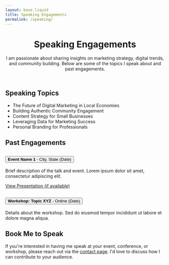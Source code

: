 ```yaml
---
layout: base.liquid
title: Speaking Engagements
permalink: /speaking/
---
```


<div class="container mt-5">
  <header class="mb-4">
    <h1 class="display-4">Speaking Engagements</h1>
    <p class="lead">I am passionate about sharing insights on marketing strategy, digital trends, and community building. Below are some of the topics I speak about and past engagements.</p>
  </header>

  <section id="topics" class="mb-5">
    <h2 class="mb-3">Speaking Topics</h2>
    <ul class="list-group">
      <li class="list-group-item">The Future of Digital Marketing in Local Economies</li>
      <li class="list-group-item">Building Authentic Community Engagement</li>
      <li class="list-group-item">Content Strategy for Small Businesses</li>
      <li class="list-group-item">Leveraging Data for Marketing Success</li>
      <li class="list-group-item">Personal Branding for Professionals</li>
    </ul>
  </section>

  <section id="past-engagements" class="mb-5">
    <h2 class="mb-3">Past Engagements</h2>
    <div class="accordion" id="accordionPastEngagements">
      <div class="accordion-item">
        <h2 class="accordion-header" id="headingOne">
          <button class="accordion-button collapsed" type="button" data-bs-toggle="collapse" data-bs-target="#collapseOne" aria-expanded="false" aria-controls="collapseOne">
            <strong>Event Name 1</strong> - City, State (Date)
          </button>
        </h2>
        <div id="collapseOne" class="accordion-collapse collapse" aria-labelledby="headingOne" data-bs-parent="#accordionPastEngagements">
          <div class="accordion-body">
            <p>Brief description of the talk and event. Lorem ipsum dolor sit amet, consectetur adipiscing elit.</p>
            <a href="#" class="btn btn-sm btn-outline-primary" target="_blank" rel="noopener noreferrer">View Presentation (if available)</a>
          </div>
        </div>
      </div>
      <div class="accordion-item">
        <h2 class="accordion-header" id="headingTwo">
          <button class="accordion-button collapsed" type="button" data-bs-toggle="collapse" data-bs-target="#collapseTwo" aria-expanded="false" aria-controls="collapseTwo">
            <strong>Workshop: Topic XYZ</strong> - Online (Date)
          </button>
        </h2>
        <div id="collapseTwo" class="accordion-collapse collapse" aria-labelledby="headingTwo" data-bs-parent="#accordionPastEngagements">
          <div class="accordion-body">
            <p>Details about the workshop. Sed do eiusmod tempor incididunt ut labore et dolore magna aliqua.</p>
          </div>
        </div>
      </div>
      <!-- Add more past engagements as needed -->
    </div>
  </section>

  <section id="booking" class="mb-5">
    <h2 class="mb-3">Book Me to Speak</h2>
    <p>If you're interested in having me speak at your event, conference, or workshop, please reach out via the <a href="/contact/">contact page</a>. I'd love to discuss how I can contribute to your audience.</p>
  </section>
</div>
